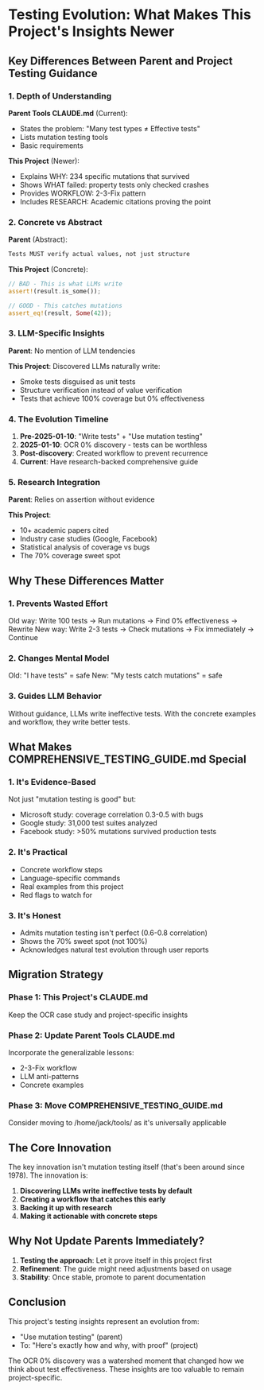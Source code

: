 # Testing Evolution: What Makes This Project's Insights Newer

## Key Differences Between Parent and Project Testing Guidance

### 1. Depth of Understanding

**Parent Tools CLAUDE.md** (Current):
- States the problem: "Many test types ≠ Effective tests"
- Lists mutation testing tools
- Basic requirements

**This Project** (Newer):
- Explains WHY: 234 specific mutations that survived
- Shows WHAT failed: property tests only checked crashes
- Provides WORKFLOW: 2-3-Fix pattern
- Includes RESEARCH: Academic citations proving the point

### 2. Concrete vs Abstract

**Parent** (Abstract):
```markdown
Tests MUST verify actual values, not just structure
```

**This Project** (Concrete):
```rust
// BAD - This is what LLMs write
assert!(result.is_some());

// GOOD - This catches mutations  
assert_eq!(result, Some(42));
```

### 3. LLM-Specific Insights

**Parent**: No mention of LLM tendencies

**This Project**: Discovered LLMs naturally write:
- Smoke tests disguised as unit tests
- Structure verification instead of value verification
- Tests that achieve 100% coverage but 0% effectiveness

### 4. The Evolution Timeline

1. **Pre-2025-01-10**: "Write tests" + "Use mutation testing"
2. **2025-01-10**: OCR 0% discovery - tests can be worthless
3. **Post-discovery**: Created workflow to prevent recurrence
4. **Current**: Have research-backed comprehensive guide

### 5. Research Integration

**Parent**: Relies on assertion without evidence

**This Project**: 
- 10+ academic papers cited
- Industry case studies (Google, Facebook)
- Statistical analysis of coverage vs bugs
- The 70% coverage sweet spot

## Why These Differences Matter

### 1. Prevents Wasted Effort
Old way: Write 100 tests → Run mutations → Find 0% effectiveness → Rewrite
New way: Write 2-3 tests → Check mutations → Fix immediately → Continue

### 2. Changes Mental Model
Old: "I have tests" = safe
New: "My tests catch mutations" = safe

### 3. Guides LLM Behavior
Without guidance, LLMs write ineffective tests. With the concrete examples and workflow, they write better tests.

## What Makes COMPREHENSIVE_TESTING_GUIDE.md Special

### 1. It's Evidence-Based
Not just "mutation testing is good" but:
- Microsoft study: coverage correlation 0.3-0.5 with bugs
- Google study: 31,000 test suites analyzed
- Facebook study: >50% mutations survived production tests

### 2. It's Practical
- Concrete workflow steps
- Language-specific commands
- Real examples from this project
- Red flags to watch for

### 3. It's Honest
- Admits mutation testing isn't perfect (0.6-0.8 correlation)
- Shows the 70% sweet spot (not 100%)
- Acknowledges natural test evolution through user reports

## Migration Strategy

### Phase 1: This Project's CLAUDE.md
Keep the OCR case study and project-specific insights

### Phase 2: Update Parent Tools CLAUDE.md
Incorporate the generalizable lessons:
- 2-3-Fix workflow
- LLM anti-patterns
- Concrete examples

### Phase 3: Move COMPREHENSIVE_TESTING_GUIDE.md
Consider moving to /home/jack/tools/ as it's universally applicable

## The Core Innovation

The key innovation isn't mutation testing itself (that's been around since 1978). The innovation is:

1. **Discovering LLMs write ineffective tests by default**
2. **Creating a workflow that catches this early**
3. **Backing it up with research**
4. **Making it actionable with concrete steps**

## Why Not Update Parents Immediately?

1. **Testing the approach**: Let it prove itself in this project first
2. **Refinement**: The guide might need adjustments based on usage
3. **Stability**: Once stable, promote to parent documentation

## Conclusion

This project's testing insights represent an evolution from:
- "Use mutation testing" (parent) 
- To: "Here's exactly how and why, with proof" (project)

The OCR 0% discovery was a watershed moment that changed how we think about test effectiveness. These insights are too valuable to remain project-specific.